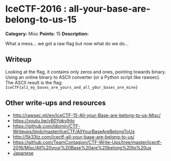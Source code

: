 # IceCTF-2016 : all-your-base-are-belong-to-us-15

**Category:** Misc
**Points:** 15
**Description:**

What a mess... we got a raw flag but now what do we do...

## Writeup

Looking at the flag, it contains only zeros and ones, pointing towards binary. Using an online binary to ASCII converter (or a Python script like rawsec). The ASCII result is the flag: `IceCTF{al1_my_bases_are_yours_and_all_y0ur_bases_are_mine}`

## Other write-ups and resources

* http://rawsec.ml/en/IceCTF-15-All-your-Base-are-belong-to-us-Misc/
* https://youtu.be/vB0YqkvIhto
* https://github.com/Idomin/CTF-Writeups/blob/master/IceCTF/AllYourBaseAreBelongToUs
* http://5k33tz.com/icectf-all-your-base-are-belong-to-us/
* https://github.com/TeamContagion/CTF-Write-Ups/tree/master/icectf-2016/Misc/All%20your%20Base%20are%20belong%20to%20us
* [Japanese](https://ctftime.org/writeup/3805)
